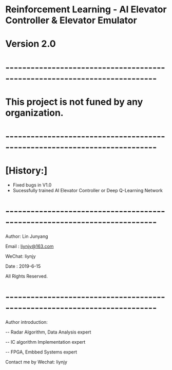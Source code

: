 # Reinforcement Learning - AI Elevator Controller &amp; Elevator Emulator
# Version 2.0
# --------------------------------------------------------------------------
# This project is not funed by any organization.

# --------------------------------------------------------------------------

# [History:]
- Fixed bugs in V1.0
- Sucessfully trained AI Elevator Controller or Deep Q-Learning Network

# --------------------------------------------------------------------------

Author: Lin Junyang

Email : liynjy@163.com

WeChat: liynjy 

Date : 2019-6-15

All Rights Reserved.

# --------------------------------------------------------------------------

Author introduction: 

-- Radar Algorithm, Data Analysis expert 

-- IC algorithm Implementation expert 

-- FPGA, Embbed Systems expert

Contact me by Wechat: liynjy
